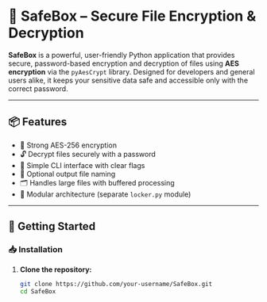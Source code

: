 # 🔐 SafeBox – Secure File Encryption & Decryption

**SafeBox** is a powerful, user-friendly Python application that provides secure, password-based encryption and decryption of files using **AES encryption** via the `pyAesCrypt` library. Designed for developers and general users alike, it keeps your sensitive data safe and accessible only with the correct password.

---

## 📦 Features

- 🔐 Strong AES-256 encryption
- 🔓 Decrypt files securely with a password
- 🧠 Simple CLI interface with clear flags
- 📁 Optional output file naming
- 🗂️ Handles large files with buffered processing
- 🧩 Modular architecture (separate `locker.py` module)

---

## 🚀 Getting Started

### 📥 Installation

1. **Clone the repository:**
   ```bash
   git clone https://github.com/your-username/SafeBox.git
   cd SafeBox
